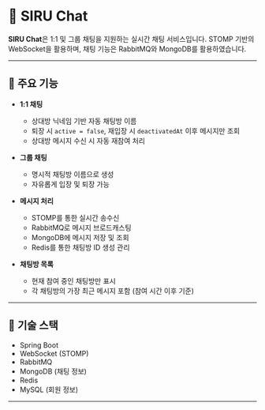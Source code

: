 # 💬 SIRU Chat

**SIRU Chat**은 1:1 및 그룹 채팅을 지원하는 실시간 채팅 서비스입니다. STOMP 기반의 WebSocket을 활용하며, 채팅 기능은 RabbitMQ와 MongoDB를 활용하였습니다.

---

## 🔧 주요 기능

- **1:1 채팅**
  - 상대방 닉네임 기반 자동 채팅방 이름
  - 퇴장 시 `active = false`, 재입장 시 `deactivatedAt` 이후 메시지만 조회
  - 상대방 메시지 수신 시 자동 재참여 처리

- **그룹 채팅**
  - 명시적 채팅방 이름으로 생성
  - 자유롭게 입장 및 퇴장 가능

- **메시지 처리**
  - STOMP를 통한 실시간 송수신
  - RabbitMQ로 메시지 브로드캐스팅
  - MongoDB에 메시지 저장 및 조회
  - Redis를 통한 채팅방 ID 생성 관리

- **채팅방 목록**
  - 현재 참여 중인 채팅방만 표시
  - 각 채팅방의 가장 최근 메시지 포함 (참여 시간 이후 기준)

---

## 📌 기술 스택

- Spring Boot
- WebSocket (STOMP)
- RabbitMQ
- MongoDB (채팅 정보)
- Redis
- MySQL (회원 정보)

---

